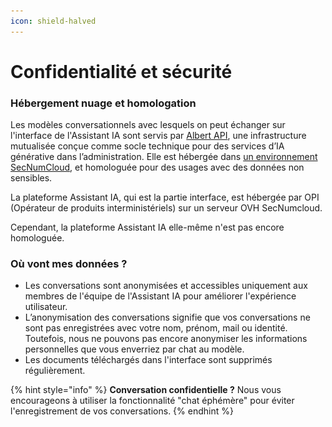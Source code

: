 ```yaml
---
icon: shield-halved
---
```


# Confidentialité et sécurité

### Hébergement nuage et homologation&#x20;

Les modèles conversationnels avec lesquels on peut échanger sur l'interface de l'Assistant IA sont servis par [Albert API](../faire-des-services-ia-au-sein-de-letat/albert-api-linfra-ia-souveraine-de-letat.md), une infrastructure mutualisée conçue comme socle technique pour des services d’IA générative dans l’administration. Elle est hébergée dans [un environnement SecNumCloud](https://cyber.gouv.fr/secnumcloud-pour-les-fournisseurs-de-services-cloud), et homologuée pour des usages avec des données non sensibles.&#x20;

La plateforme Assistant IA, qui est la partie interface, est hébergée par OPI (Opérateur de produits interministériels) sur un serveur OVH SecNumcloud.&#x20;

Cependant, la plateforme Assistant IA elle-même n'est pas encore homologuée.&#x20;



### Où vont mes données ?

* Les conversations sont anonymisées et accessibles uniquement aux membres de l'équipe de l'Assistant IA pour améliorer l'expérience utilisateur.
* L’anonymisation des conversations signifie que vos conversations ne sont pas enregistrées avec votre nom, prénom, mail ou identité. Toutefois, nous ne pouvons pas encore anonymiser les informations personnelles que vous enverriez par chat au modèle.
* Les documents téléchargés dans l'interface sont supprimés régulièrement.&#x20;



{% hint style="info" %}
**Conversation confidentielle ?** Nous vous encourageons à utiliser la fonctionnalité "chat éphémère" pour éviter l'enregistrement de vos conversations.
{% endhint %}

<figure><img src="../.gitbook/assets/Capture d’écran 2025-09-10 à 15.29.55.png" alt=""><figcaption></figcaption></figure>
